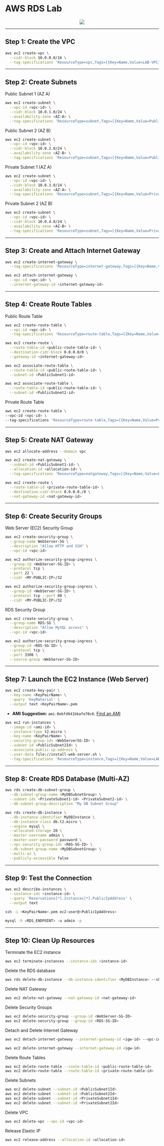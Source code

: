 # AWS RDS Lab

<div align="center">
  <img src="screenshot/architecture-lab.png"/>
</div>

---

## Step 1: Create the VPC
```bash
aws ec2 create-vpc \
  --cidr-block 10.0.0.0/16 \
  --tag-specifications 'ResourceType=vpc,Tags=[{Key=Name,Value=LAB-VPC}]'
```
---
## Step 2: Create Subnets
Public Subnet 1 (AZ A)
```bash
aws ec2 create-subnet \
  --vpc-id <vpc-id> \
  --cidr-block 10.0.1.0/24 \
  --availability-zone <AZ-A> \
  --tag-specifications 'ResourceType=subnet,Tags=[{Key=Name,Value=PublicSubnet1}]'
```
Public Subnet 2 (AZ B)
```bash
aws ec2 create-subnet \
  --vpc-id <vpc-id> \
  --cidr-block 10.0.2.0/24 \
  --availability-zone <AZ-B> \
  --tag-specifications 'ResourceType=subnet,Tags=[{Key=Name,Value=PublicSubnet2}]'
```
Private Subnet 1 (AZ A)
```bash
aws ec2 create-subnet \
  --vpc-id <vpc-id> \
  --cidr-block 10.0.3.0/24 \
  --availability-zone <AZ-A> \
  --tag-specifications 'ResourceType=subnet,Tags=[{Key=Name,Value=PrivateSubnet1}]'
```
Private Subnet 2 (AZ B)
```bash
aws ec2 create-subnet \
  --vpc-id <vpc-id> \
  --cidr-block 10.0.4.0/24 \
  --availability-zone <AZ-B> \
  --tag-specifications 'ResourceType=subnet,Tags=[{Key=Name,Value=PrivateSubnet2}]'
```
---
## Step 3: Create and Attach Internet Gateway
```bash
aws ec2 create-internet-gateway \
  --tag-specifications 'ResourceType=internet-gateway,Tags=[{Key=Name,Value=LAB-IGW}]'
```
```bash
aws ec2 attach-internet-gateway \
  --vpc-id <vpc-id> \
  --internet-gateway-id <internet-gateway-id>
```
---
## Step 4: Create Route Tables
Public Route Table
```bash
aws ec2 create-route-table \
  --vpc-id <vpc-id> \
  --tag-specifications 'ResourceType=route-table,Tags=[{Key=Name,Value=PublicRouteTable}]'
```
```bash
aws ec2 create-route \
  --route-table-id <public-route-table-id> \
  --destination-cidr-block 0.0.0.0/0 \
  --gateway-id <internet-gateway-id>
```
```bash
aws ec2 associate-route-table \
  --route-table-id <public-route-table-id> \
  --subnet-id <PublicSubnet1-id>
```

```bash
aws ec2 associate-route-table \
  --route-table-id <public-route-table-id> \
  --subnet-id <PublicSubnet2-id>
```
Private Route Table
```bash
aws ec2 create-route-table \
--vpc-id <vpc-id> \
--tag-specifications 'ResourceType=route-table,Tags=[{Key=Name,Value=PrivateRouteTable}]'
```
---
## Step 5: Create NAT Gateway
```bash
aws ec2 allocate-address --domain vpc
```
```bash
aws ec2 create-nat-gateway \
  --subnet-id <PublicSubnet1-id> \
  --allocation-id <allocation-id> \
  --tag-specifications 'ResourceType=natgateway,Tags=[{Key=Name,Value=LAB-NATG}]'
```
```bash
aws ec2 create-route \
  --route-table-id <private-route-table-id> \
  --destination-cidr-block 0.0.0.0./0 \
  --nat-gateway-id <nat-gateway-id>
```
---
## Step 6: Create Security Groups
Web Server (EC2) Security Group
```bash
aws ec2 create-security-group \
  --group-name WebServer-SG \
  --description "Allow HTTP and SSH" \
  --vpc-id <vpc-id>
```
```bash
aws ec2 authorize-security-group-ingress \
  --group-id <WebServer-SG-ID> \
  --protocol tcp \
  --port 22 \
  --cidr <MY-PUBLIC-IP>/32
```
```bash
aws ec2 authorize-security-group-ingress \
  --group-id <WebServer-SG-ID> \
  --protocol tcp --port 80 \
  --cidr <MY-PUBLIC-IP>/32
```
RDS Security Group
```bash
aws ec2 create-security-group \
  --group-name RDS-SG \
  --description "Allow MySQL access" \
  --vpc-id <vpc-id>
```
```bash
aws ec2 authorize-security-group-ingress \
  --group-id <RDS-SG-ID> \
  --protocol tcp \
  --port 3306 \
  --source-group <WebServer-SG-ID>
```
---
## Step 7: Launch the EC2 Instance (Web Server)
```bash
aws ec2 create-key-pair \
  --key-name <KeyPairName> \
  --query 'KeyMaterial' \
  --output text <KeyPairName>.pem
```
- **AMI Suggestion:** `ami-0ebfd941bbafe70c6`. [Find an AMI](https://docs.aws.amazon.com/AWSEC2/latest/UserGuide/finding-an-ami.html)
```bash
aws ec2 run-instances \
  --image-id <ami-id> \
  --instance-type t2.micro \
  --key-name <KeyPairName> \
  --security-group-ids <WebServerSG-ID> \
  --subnet-id <PublicSubnet2Id> \
  --associate-public-ip-address \
  --user-data file://install-web-server.sh \
  --tag-specifications 'ResourceType=instance,Tags=[{Key=Name,Value=LAB-WS}]'
```
---
## Step 8: Create RDS Database (Multi-AZ)
```bash
aws rds create-db-subnet-group \
  --db-subnet-group-name <MyDBSubnetGroup> \
  --subnet-ids <PrivateSubnet1-id> <PrivateSubnet2-id> \
  --db-subnet-group-description "My DB Subnet Group"
```
```bash
aws rds create-db-instance \
  --db-instance-identifier MyDBInstance \
  --db-instance-class db.t2.micro \
  --engine mysql \
  --allocated-storage 20 \
  --master-username admin \
  --master-user-password password \
  --vpc-security-group-ids <RDS-SG-ID> \
  --db-subnet-group-name <MyDBSubnetGroup> \
  --multi-az \
  --publicly-accessible false
```
---
## Step 9: Test the Connection
```bash
aws ec2 describe-instances \
  --instance-ids <instance-id> \
  --query 'Reservations[*].Instances[*].PublicIpAddress' \
  --output text
```
```bash
ssh -i <KeyPairName>.pem ec2-user@<PublicIpAddress>
```
```bash
mysql -h <RDS_ENDPOINT> -u admin -p
```
---
## Step 10: Clean Up Resources
Terminate the EC2 instance
```bash
aws ec2 terminate-instances --instance-ids <instance-id>
```
Delete the RDS database
```bash
aws rds delete-db-instance --db-instance-identifier <MyDBInstance> --skip-final-snapshot
```
Delete NAT Gateway
```bash
aws ec2 delete-nat-gateway --nat-gateway-id <nat-gateway-id>
```
Delete Security Groups
```bash
aws ec2 delete-security-group --group-id <WebServer-SG-ID>
aws ec2 delete-security-group --group-id <RDS-SG-ID>
```
Detach and Delete Internet Gateway
```bash
aws ec2 detach-internet-gateway --internet-gateway-id <igw-id> --vpc-id <vpc-id>
```
```bash
aws ec2 delete-internet-gateway --internet-gateway-id <igw-id>
```
Delete Route Tables
```bash
aws ec2 delete-route-table --route-table-id <public-route-table-id>
aws ec2 delete-route-table --route-table-id <private-route-table-id>
```
Delete Subnets
```bash
aws ec2 delete-subnet --subnet-id <PublicSubnet1Id>
aws ec2 delete-subnet --subnet-id <PublicSubnet2Id>
aws ec2 delete-subnet --subnet-id <PrivateSubnet1Id>
aws ec2 delete-subnet --subnet-id <PrivateSubnet2Id>
```
Delete VPC
```bash
aws ec2 delete-vpc --vpc-id <vpc-id>
```
Release Elastic IP
```bash
aws ec2 release-address --allocation-id <allocation-id>
```

